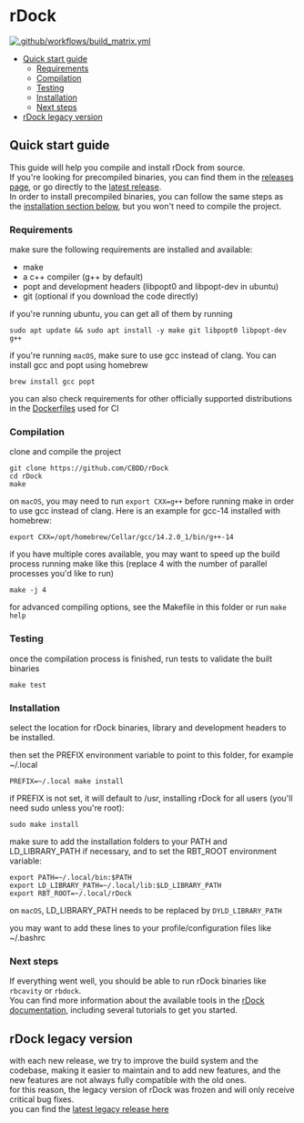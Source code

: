# rDock

[![.github/workflows/build_matrix.yml](https://github.com/CBDD/rDock/actions/workflows/build_matrix.yml/badge.svg?branch=main)](https://github.com/CBDD/rDock/actions/workflows/build_matrix.yml)

- [Quick start guide](#quick-start-guide)
  - [Requirements](#requirements)
  - [Compilation](#compilation)
  - [Testing](#testing)
  - [Installation](#installation)
  - [Next steps](#next-steps)
- [rDock legacy version](#rdock-legacy-version)

## Quick start guide

This guide will help you compile and install rDock from source.  
If you're looking for precompiled binaries, you can find them in the [releases page](https://github.com/CBDD/rDock/releases), or go directly to the [latest release](https://github.com/CBDD/rDock/releases/latest).  
In order to install precompiled binaries, you can follow the same steps as the [installation section below](#installation), but you won't need to compile the project.

### Requirements

make sure the following requirements are installed and available:

- make
- a c++ compiler (g++ by default)
- popt and development headers (libpopt0 and libpopt-dev in ubuntu)
- git (optional if you download the code directly)

if you're running ubuntu, you can get all of them by running

```
sudo apt update && sudo apt install -y make git libpopt0 libpopt-dev g++
```

if you're running `macOS`, make sure to use gcc instead of clang. You can install gcc and popt using homebrew

```
brew install gcc popt
```

you can also check requirements for other officially supported distributions in the [Dockerfiles](https://github.com/CBDD/rDock/blob/main/.github/docker) used for CI

### Compilation

clone and compile the project

```
git clone https://github.com/CBDD/rDock
cd rDock
make
```

on `macOS`, you may need to run `export CXX=g++` before running make in order to use gcc instead of clang. Here is an example for gcc-14 installed with homebrew:

```
export CXX=/opt/homebrew/Cellar/gcc/14.2.0_1/bin/g++-14
```

if you have multiple cores available, you may want to speed up the build process running make like this (replace 4 with the number of parallel processes you'd like to run)

```
make -j 4
```

for advanced compiling options, see the Makefile in this folder or run `make help`

### Testing

once the compilation process is finished, run tests to validate the built binaries

```
make test
```

### Installation

select the location for rDock binaries, library and development headers to be installed.

then set the PREFIX environment variable to point to this folder, for example ~/.local

```
PREFIX=~/.local make install
```

if PREFIX is not set, it will default to /usr, installing rDock for all users (you'll need sudo unless you're root):

```
sudo make install
```

make sure to add the installation folders to your PATH and LD_LIBRARY_PATH if necessary, and to set the RBT_ROOT environment variable:

```
export PATH=~/.local/bin:$PATH
export LD_LIBRARY_PATH=~/.local/lib:$LD_LIBRARY_PATH
export RBT_ROOT=~/.local/rDock
```

on `macOS`, LD_LIBRARY_PATH needs to be replaced by `DYLD_LIBRARY_PATH`

you may want to add these lines to your profile/configuration files like ~/.bashrc

### Next steps

If everything went well, you should be able to run rDock binaries like `rbcavity` or `rbdock`.  
You can find more information about the available tools in the [rDock documentation](https://rdock.github.io/documentation/), including several tutorials to get you started.

## rDock legacy version

with each new release, we try to improve the build system and the codebase, making it easier to maintain and to add new features, and the new features are not always fully compatible with the old ones.  
for this reason, the legacy version of rDock was frozen and will only receive critical bug fixes.  
you can find the [latest legacy release here](https://github.com/CBDD/rDock/releases/tag/v24.04.204-legacy)

